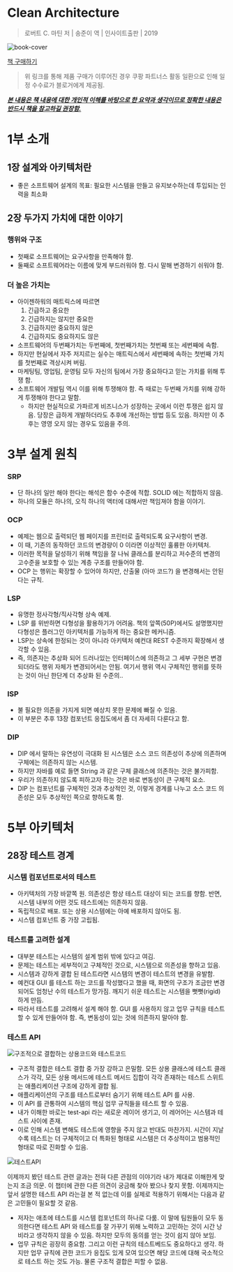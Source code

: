 # Clean Architecture

>  로버트 C. 마틴 저 | 송준이 역 | 인사이트출판 | 2019


![book-cover](https://user-images.githubusercontent.com/13076271/90978156-79333980-e586-11ea-8aa7-9dfdd4d755c7.jpg)

[책 구매하기](https://coupa.ng/bIGJRr)

>  위 링크를 통해 제품 구매가 이루어진 경우 쿠팡 파트너스 활동 일환으로 인해 일정 수수료가 블로거에게 제공됨.



***<u>본 내용은 책 내용에 대한 개인적 이해를 바탕으로 한 요약과 생각이므로 정확한 내용은 반드시 책을 참고하길 권장함.</u>***

# 1부 소개

## 1장 설계와 아키텍처란

- 좋은 소프트웨어 설계의 목표: 필요한 시스템을 만들고 유지보수하는데 투입되는 인력을 최소화

## 2장 두가지 가치에 대한 이야기

### 행위와 구조

- 첫째로 소프트웨어는 요구사항을 만족해야 함.
- 둘째로 소프트웨어라는 이름에 맞게 부드러워야 함. 다시 말해 변경하기 쉬워야 함.

### 더 높은 가치는

- 아이젠하워의 매트릭스에 따르면
  1. 긴급하고 중요한
  2. 긴급하지는 않지만 중요한
  3. 긴급하지만 중요하지 않은
  4. 긴급하지도 중요하지도 않은
- 소프트웨어의 두번째가치는 두번째에, 첫번째가치는 첫번째 또는 세번째에 속함.
- 하지만 현실에서 자주 저지르는 실수는 매트릭스에서 세번째에 속하는 첫번째 가치를 첫번째로 격상시켜 버림.
- 마케팅팀, 영업팀, 운영팀 모두 자신의 팀에서 가장 중요하다고 믿는 가치를 위해 투쟁 함.
- 소프트웨어 개발팀 역시 이를 위해 투쟁해야 함. 즉 때로는 두번째 가치를 위해 강하게 투쟁해야 한다고 말함.
  - 하지만 현실적으로 가파르게 비즈니스가 성장하는 곳에서 이런 투쟁은 쉽지 않음. 당장은 급하게 개발하더라도 추후에 개선하는 방법 등도 있음. 하지만 이 추후는 영영 오지 않는 경우도 있음을 주의.

# 3부 설계 원칙

### SRP

- 단 하나의 일만 해야 한다는 해석은 함수 수준에 적합. SOLID 에는 적합하지 않음.
- 하나의 모듈은 하나의, 오직 하나의 액터에 대해서만 책임져야 함을 이야기.

### OCP

- 예제는 웹으로 출력되던 웹 페이지를 프린터로 출력되도록 요구사항이 변경.
- 이 때, 기존의 동작하던 코드의 변경량이 0 이라면 이상적인 훌륭한 아키텍처.
- 이러한 목적을 달성하기 위해 책임을 잘 나눠 클래스를 분리하고 저수준의 변경의 고수준을 보호할 수 있는 계층 구조를 만들어야 함.
- OCP 는 행위는 확장할 수 있어야 하지만, 산출물 (아마 코드?) 을 변경해서는 안된다는 규칙.

### LSP

- 유명한 정사각형/직사각형 상속 예제.
- LSP 를 위반하면 다형성을 활용하기가 어려움. 책의 앞쪽(50P)에서도 설명했지만 다형성은 플러그인 아키텍처를 가능하게 하는 중요한 메커니즘.
- LSP는 상속에 한정되는 것이 아니라 아키텍처 예컨대 REST 수준까지 확장해서 생각할 수 있음.
- 즉, 의존자는 추상화 되어 드러나있는 인터페이스에 의존하고 그 세부 구현은 변경 되더라도 행위 자체가 변경되어서는 안됨. 여기서 행위 역시 구체적인 행위를 뜻하는 것이 아닌 한단계 더 추상화 된 수준의..

### ISP

- 불 필요한 의존을 가지게 되면 예상치 못한 문제에 빠질 수 있음.
- 이 부분은 추후 13장 컴포넌트 응집도에서 좀 더 자세히 다룬다고 함.

### DIP

- DIP 에서 말하는 유연성이 극대화 된 시스템은 소스 코드 의존성이 추상에 의존하며 구체에는 의존하지 않는 시스템.
- 하지만 자바를 예로 들면 String 과 같은 구체 클래스에 의존하는 것은 불가피함.
- 우리가 의존하지 않도록 피하고자 하는 것은 바로 변동성이 큰 구체적 요소.
- DIP 는 컴포넌트를 구체적인 것과 추상적인 것, 이렇게 경계를 나누고 소스 코드 의존성은 모두 추상적인 쪽으로 향하도록 함.


# 5부 아키텍처
## 28장 테스트 경계
### 시스템 컴포넌트로서의 테스트
- 아키텍처의 가장 바깥쪽 원. 의존성은 항상 테스트 대상이 되는 코드를 향함. 반면, 시스템 내부의 어떤 것도 테스트에는 의존하지 않음.
- 독립적으로 배포. 또는 상용 시스템에는 아예 배포하지 않아도 됨.
- 시스템 컴포넌트 중 가장 고립됨.

### 테스트를 고려한 설계
- 대부분 테스트는 시스템의 설계 범위 밖에 있다고 여김.
- 문제는 테스트는 세부적이고 구체적인 것으로, 시스템으로 의존성을 향하고 있음.
- 시스템과 강하게 결합 된 테스트라면 시스템의 변경이 테스트의 변경을 유발함.
- 예컨대 GUI 를 테스트 하는 코드를 작성했다고 했을 때, 화면의 구조가 조금만 변경 되어도 엄청난 수의 테스트가 망가짐. 깨지기 쉬운 테스트는 시스템을 뻣뻣(rigid) 하게 만듬.
- 따라서 테스트를 고려해서 설계 해야 함. GUI 를 사용하지 않고 업무 규칙을 테스트 할 수 있게 만들어야 함. 즉, 변동성이 있는 것에 의존하지 말아야 함.

### 테스트 API
![구조적으로 결합하는 상용코드와 테스트코드](https://user-images.githubusercontent.com/13076271/66562969-b7568300-eb97-11e9-9bb6-7271e8e9c982.png)
- 구조적 결합은 테스트 결합 중 가장 강하고 은밀함. 모든 상용 클래스에 테스트 클래스가 각각, 모든 상용 메서드에 테스트 메서드 집합이 각각 존재하는 테스트 스위트는 애플리케이션 구조에 강하게 결합 됨.
- 애플리케이션의 구조를 테스트로부터 숨기기 위해 테스트 API 를 사용.
- 이 API 를 관통하여 시스템의 핵심 업무 규칙들을 테스트 할 수 있음.
- 내가 이해한 바로는 test-api 라는 새로운 레이어 생기고, 이 레어어는 시스템과 테스트 사이에 존재.
- 이로 인해 시스템 변해도 테스트에 영향을 주지 않고 반대도 마찬가지. 시간이 지날수록 테스트는 더 구체적이고 더 특화된 형태로 시스템은 더 추상적이고 범용적인 형태로 따로 진화할 수 있음.

![테스트API](https://user-images.githubusercontent.com/13076271/66562981-ba517380-eb97-11e9-9dfc-a09df356f807.png)

이제까지 봤던 테스트 관련 글과는 전혀 다른 관점의 이야기라 내가 제대로 이해한게 맞는지 조금 의문. 이 챕터에 관한 다른 의견이 궁금해 찾아 봤으나 찾지 못함.
이제까지는 앞서 설명한 테스트 API 라는걸 본 적 없는데 이를 실제로 적용하기 위해서는 다음과 같은 고민들이 필요할 것 같음.

- 저자는 애초에 테스트를 시스템 컴포넌트의 하나로 다룸. 이 말에 팀원들이 모두 동의한다면 테스트 API 와 테스트를 잘 가꾸기 위해 노력하고 고민하는 것이 시간 낭비라고 생각하지 않을 수 있음. 하지만 모두의 동의를 얻는 것이 쉽지 않아 보임.
- 업무 규칙은 굉장히 중요함. 그리고 이런 규칙의 테스트베드도 중요하다고 생각. 하지만 업무 규칙에 관한 코드가 응집도 있게 모여 있으면 해당 코드에 대해 국소적으로 테스트 하는 것도 가능. 물론 구조적 결합은 피할 수 없음.
